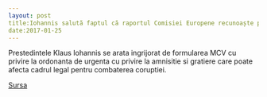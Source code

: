 ```yaml
---
layout: post
title:Iohannis salută faptul că raportul Comisiei Europene recunoaște progresele înregistrate în cadrul MCV
date:2017-01-25
---
```


Prestedintele Klaus Iohannis se arata ingrijorat de formularea MCV cu privire la ordonanta de urgenta cu privire la amnisitie si gratiere care poate afecta cadrul legal pentru combaterea coruptiei. 


[Sursa](http://www.agerpres.ro/politica/2017/01/25/iohannis-saluta-faptul-ca-raportul-comisiei-europene-recunoaste-progresele-inregistrate-in-cadrul-mcv-13-27-27)
